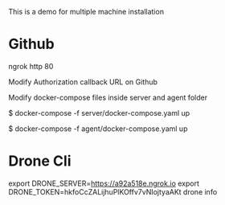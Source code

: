 This is a demo for multiple machine installation

# Github

ngrok http 80

Modify Authorization callback URL on Github

Modify docker-compose files inside server and agent folder

$ docker-compose -f server/docker-compose.yaml up

$ docker-compose -f agent/docker-compose.yaml up

# Drone Cli

export DRONE_SERVER=https://a92a518e.ngrok.io
export DRONE_TOKEN=hkfoCcZALijhuPlKOffv7vNIojtyaAKt
drone info